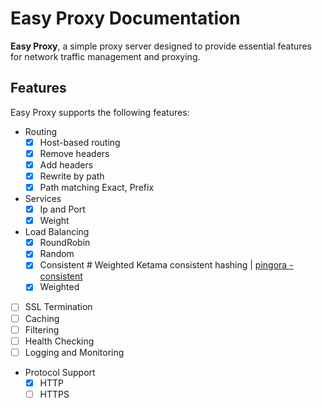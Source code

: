 # Easy Proxy Documentation

**Easy Proxy**, a simple proxy server designed to provide essential features for network traffic management and proxying.

## Features

Easy Proxy supports the following features:
- Routing
  - [x] Host-based routing
  - [x] Remove headers
  - [x] Add headers
  - [x] Rewrite by path
  - [x] Path matching Exact, Prefix
- Services
  - [x] Ip and Port
  - [x] Weight
- Load Balancing
  - [x] RoundRobin
  - [x] Random
  - [x] Consistent # Weighted Ketama consistent hashing | [pingora - consistent](https://github.com/cloudflare/pingora/blob/main/pingora-load-balancing/src/selection/consistent.rs)
  - [x] Weighted
- [ ] SSL Termination
- [ ] Caching
- [ ] Filtering
- [ ] Health Checking
- [ ] Logging and Monitoring
- Protocol Support
  - [x] HTTP
  - [ ] HTTPS
